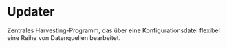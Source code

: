 # Updater

Zentrales Harvesting-Programm, das über eine Konfigurationsdatei flexibel eine Reihe von Datenquellen bearbeitet.